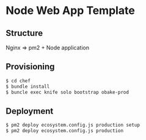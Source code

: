 # Node Web App Template

## Structure

Nginx => pm2 + Node application

## Provisioning

```sh
$ cd chef
$ bundle install
$ buncle exec knife solo bootstrap obake-prod
```

## Deployment

```sh
$ pm2 deploy ecosystem.config.js production setup
$ pm2 deploy ecosystem.config.js production
```

